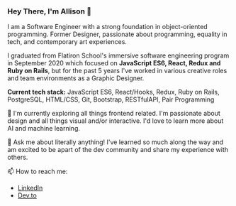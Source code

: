 ### Hey There, I'm Allison 👋

I am a Software Engineer with a strong foundation in object-oriented programming. Former Designer, passionate about programming, equality in tech, and contemporary art experiences.

I graduated from Flatiron School's immersive software engineering program in September 2020 which focused on **JavaScript ES6, React, Redux and Ruby on Rails**, but for the past 5 years I've worked in various creative roles and team environments as a Graphic Designer.

**Current tech stack:** JavaScript ES6, React/Hooks, Redux, Ruby on Rails, PostgreSQL, HTML/CSS, Git, Bootstrap, RESTfulAPI, Pair Programming

🔭 I'm currently exploring all things frontend related. I'm passionate about design and all things visual and/or interactive. I'd love to learn more about AI and machine learning.

💬 Ask me about literally anything! I've learned so much along the way and am excited to be apart of the dev community and share my experience with others.

📫 How to reach me:
- [LinkedIn](https://www.linkedin.com/in/allisoncortez/?_l=en_US)
- [Dev.to](https://dev.to/allisoncortez)

<!--
**allisoncortez/allisoncortez** is a ✨ _special_ ✨ repository because its `README.md` (this file) appears on your GitHub profile.

Here are some ideas to get you started:

- 🔭 I’m currently working on ...
- 🌱 I’m currently learning ...
- 👯 I’m looking to collaborate on ...
- 🤔 I’m looking for help with ...
- 💬 Ask me about ...
- 📫 How to reach me: ...
- 😄 Pronouns: ...
- ⚡ Fun fact: ...
-->
